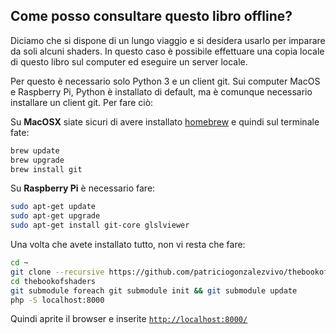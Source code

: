 ## Come posso consultare questo libro offline?

Diciamo che si dispone di un lungo viaggio e si desidera usarlo per imparare da soli alcuni shaders. In questo caso è possibile effettuare una copia locale di questo libro sul computer ed eseguire un server locale.

Per questo è necessario solo Python 3 e un client git. Sui computer MacOS e Raspberry Pi, Python è installato di default, ma è comunque necessario installare un client git. Per fare ciò:

Su **MacOSX** siate sicuri di avere installato [homebrew](http://brew.sh/) e quindi sul terminale fate:

```bash
brew update
brew upgrade
brew install git
```

Su **Raspberry Pi** è necessario fare:

```bash
sudo apt-get update
sudo apt-get upgrade
sudo apt-get install git-core glslviewer
```

Una volta che avete installato tutto, non vi resta che fare:

```bash
cd ~
git clone --recursive https://github.com/patriciogonzalezvivo/thebookofshaders.git
cd thebookofshaders
git submodule foreach git submodule init && git submodule update
php -S localhost:8000
```

Quindi aprite il browser e inserite [```http://localhost:8000/```](http://localhost:8000/)
